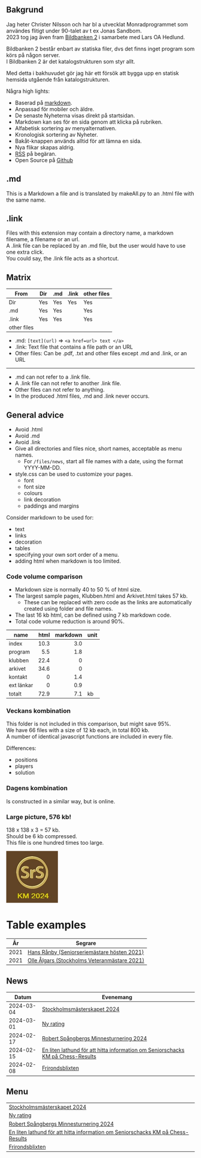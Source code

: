  
## Bakgrund

Jag heter Christer Nilsson och har bl a utvecklat Monradprogrammet som användes flitigt under 90-talet av t ex Jonas Sandbom.  
2023 tog jag även fram [Bildbanken 2](https://storage.googleapis.com/bildbank2/index.html?query=Seniorschack) i samarbete med Lars OA Hedlund.

Bildbanken 2 består enbart av statiska filer, dvs det finns inget program som körs på någon server.  
I Bildbanken 2 är det katalogstrukturen som styr allt.

Med detta i bakhuvudet gör jag här ett försök att bygga upp en statisk hemsida utgående från katalogstrukturen.

Några high lights:

* Baserad på [markdown](https://www.markdownguide.org/cheat-sheet/).
* Anpassad för mobiler och äldre.
* De senaste Nyheterna visas direkt på startsidan.
* Markdown kan ses för en sida genom att klicka på rubriken.
* Alfabetisk sortering av menyalternativen.
* Kronologisk sortering av Nyheter.
* Bakåt-knappen används alltid för att lämna en sida.
* Nya flikar skapas aldrig.
* [RSS](https://sv.wikipedia.org/wiki/RSS) på begäran.
* Open Source på [Github](https://github.com/ChristerNilsson/2023/blob/main/023B-SeniorSchack/makeAll.py)

## .md

This is a Markdown a file and is translated by makeAll.py to an .html file with the same name.

## .link

Files with this extension may contain a directory name, a markdown filename, a filename or an url.  
A .link file can be replaced by an .md file, but the user would have to use one extra click.  
You could say, the .link file acts as a shortcut.

## Matrix

From       |Dir|.md|.link|other files
-----------|---|---|---|---
Dir        |Yes|Yes|Yes|Yes
.md        |Yes|Yes|   |Yes
.link      |Yes|Yes|   |Yes
other files|   |   |   |

* .md: ```[text](url)``` => ```<a href=url> text </a>```
* .link: Text file that contains a file path or an URL
* Other files: Can be .pdf, .txt and other files except .md and .link, or an URL
---
* .md can not refer to a .link file.  
* A .link file can not refer to another .link file.  
* Other files can not refer to anything.  
* In the produced .html files, .md and .link never occurs.

## General advice

* Avoid .html
* Avoid .md
* Avoid .link
* Give all directories and files nice, short names, acceptable as menu names.
    * For ```/files/news```, start all file names with a date, using the format YYYY-MM-DD.
* style.css can be used to customize your pages.
    * font
    * font size
    * colours
    * link decoration
    * paddings and margins

Consider markdown to be used for:
* text
* links
* decoration
* tables
* specifying your own sort order of a menu.
* adding html when markdown is too limited.

### Code volume comparison

* Markdown size is normally 40 to 50 % of html size.
* The largest sample pages, Klubben.html and Arkivet.html takes 57 kb.
    * These can be replaced with zero code as the links are automatically created using folder and file names.
* The last 16 kb html, can be defined using 7 kb markdown code.
* Total code volume reduction is around 90%.

name|html|markdown|unit
---|---:|---:|---
index|10.3|3.0
program|5.5|1.8
klubben|22.4|0
arkivet|34.6|0
kontakt|0|1.4
ext länkar|0|0.9
totalt|72.9|7.1|kb

### Veckans kombination

This folder is not included in this comparison, but might save 95%.  
We have 66 files with a size of 12 kb each, in total 800 kb.  
A number of identical javascript functions are included in every file.  

Differences:  
* positions
* players
* solution

### Dagens kombination 

Is constructed in a similar way, but is online.

### Large picture, 576 kb!

138 x 138 x 3 = 57 kb.  
Should be 6 kb compressed.  
This file is one hundred times too large.  

![](KM_SrS_24.jpg)

# Table examples
 
 År |    Segrare
----|--------------
2021|[Hans Rånby (Seniorseriemästare hösten 2021)](SENIOR/htmfiler/resultat_HT21.pdf)
2021|[Olle Ålgars (Stockholms Veteranmästare 2021)](SENIOR/htmfiler/resultat_veteran_HT21.pdf)


## News

Datum|Evenemang
-----------|------------------------------------------------------------------------------
2024-03-04 |[Stockholmsmästerskapet 2024](files/Inbjudan_Stockholmsmästerskapet_2024.pdf)
2024-03-01 |[Ny rating](files/Ny_rating.pdf)
2024-02-17 |[Robert Spångbergs Minnesturnering 2024](files/Inbjudan-Robert-Spångberg-memorial-2024.pdf)
2024-02-15 |[En liten lathund för att hitta information om Seniorschacks KM på Chess-Results](SENIOR/htmfiler/Chess-Results.pdf)
2024-02-08 |[Frirondsblixten](files/Frirondsblixten.pdf)

## Menu

||
|------------------------------------------------------------------------------|
|[Stockholmsmästerskapet 2024](files/Inbjudan_Stockholmsmästerskapet_2024.pdf)|
|[Ny rating](files/Ny_rating.pdf)|
|[Robert Spångbergs Minnesturnering 2024](files/Inbjudan-Robert-Spångberg-memorial-2024.pdf)|
|[En liten lathund för att hitta information om Seniorschacks KM på Chess-Results](SENIOR/htmfiler/Chess-Results.pdf)|
|[Frirondsblixten](files/Frirondsblixten.pdf)|
